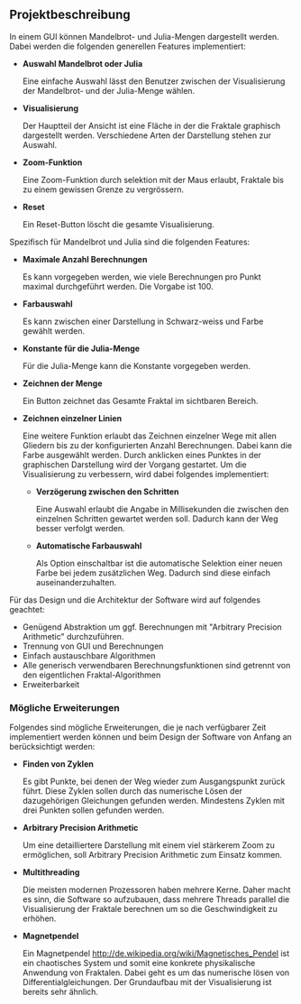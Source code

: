## Projektbeschreibung ##

In einem GUI können Mandelbrot- und Julia-Mengen dargestellt werden. Dabei
werden die folgenden generellen Features implementiert:

  * **Auswahl Mandelbrot oder Julia**

	Eine einfache Auswahl lässt den Benutzer zwischen der Visualisierung der
	Mandelbrot- und der Julia-Menge wählen.

  * **Visualisierung**

	Der Hauptteil der Ansicht ist eine Fläche in der die Fraktale graphisch
	dargestellt werden. Verschiedene Arten der Darstellung stehen zur Auswahl.

  * **Zoom-Funktion**

	Eine Zoom-Funktion durch selektion mit der Maus erlaubt, Fraktale bis zu
	einem gewissen Grenze zu vergrössern.

  * **Reset**

	Ein Reset-Button löscht die gesamte Visualisierung.



Spezifisch für Mandelbrot und Julia sind die folgenden Features:

  * **Maximale Anzahl Berechnungen**

	Es kann vorgegeben werden, wie viele Berechnungen pro Punkt maximal
	durchgeführt werden. Die Vorgabe ist 100.

  * **Farbauswahl**

	Es kann zwischen einer Darstellung in Schwarz-weiss und Farbe gewählt
	werden.

  * **Konstante für die Julia-Menge**

	Für die Julia-Menge kann die Konstante vorgegeben werden.

  * **Zeichnen der Menge**

	Ein Button zeichnet das Gesamte Fraktal im sichtbaren Bereich.

  * **Zeichnen einzelner Linien**

	Eine weitere Funktion erlaubt das Zeichnen einzelner Wege mit allen
	Gliedern bis zu der konfigurierten Anzahl Berechnungen. Dabei kann die Farbe
	ausgewählt werden. Durch anklicken eines Punktes in der graphischen
	Darstellung wird der Vorgang gestartet. Um die Visualisierung zu verbessern,
	wird dabei folgendes implementiert:

	  * **Verzögerung zwischen den Schritten**

		Eine Auswahl erlaubt die Angabe in Millisekunden die zwischen den
		einzelnen Schritten gewartet werden soll. Dadurch kann der Weg besser
		verfolgt werden.

	  * **Automatische Farbauswahl**

		Als Option einschaltbar ist die automatische Selektion einer neuen Farbe
		bei jedem zusätzlichen Weg. Dadurch sind diese einfach
		auseinanderzuhalten.



Für das Design und die Architektur der Software wird auf folgendes geachtet:
* Genügend Abstraktion um ggf. Berechnungen mit "Arbitrary Precision Arithmetic"
  durchzuführen.
* Trennung von GUI und Berechnungen
* Einfach austauschbare Algorithmen
* Alle generisch verwendbaren Berechnungsfunktionen sind getrennt von den
  eigentlichen Fraktal-Algorithmen
* Erweiterbarkeit


### Mögliche Erweiterungen ###

Folgendes sind mögliche Erweiterungen, die je nach verfügbarer Zeit
implementiert werden können und beim Design der Software von Anfang an
berücksichtigt werden:

  * **Finden von Zyklen**

	Es gibt Punkte, bei denen der Weg wieder zum Ausgangspunkt zurück führt.
	Diese Zyklen sollen durch das numerische Lösen der dazugehörigen Gleichungen
	gefunden werden. Mindestens Zyklen mit drei Punkten sollen gefunden werden.

  * **Arbitrary Precision Arithmetic**

	Um eine detailliertere Darstellung mit einem viel stärkerem Zoom zu
	ermöglichen, soll Arbitrary Precision Arithmetic zum Einsatz kommen.

  * **Multithreading**

	Die meisten modernen Prozessoren haben mehrere Kerne. Daher macht es sinn,
	die Software so aufzubauen, dass mehrere Threads parallel die Visualisierung
	der Fraktale berechnen um so die Geschwindigkeit zu erhöhen.

  * **Magnetpendel**

	Ein Magnetpendel <http://de.wikipedia.org/wiki/Magnetisches_Pendel> ist ein
	chaotisches System und somit eine konkrete physikalische Anwendung von
	Fraktalen. Dabei geht es um das numerische lösen von
	Differentialgleichungen. Der Grundaufbau mit der Visualisierung ist bereits
	sehr ähnlich.
